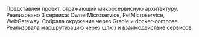 Представлен проект, отражающий микросервисную архитектуру. Реализовано 3 сервиса: OwnerMicroservice, PetMicroservice, WebGateway.
Собрала окружение через Gradle и docker-compose.
Реализовала маршрутизацию через шлюз и взаимодействие сервисов.
